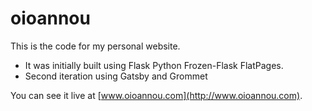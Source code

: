 oioannou
========

This is the code for my personal website.

* It was initially built using Flask Python Frozen-Flask FlatPages.
* Second iteration using Gatsby and Grommet

You can see it live at [www.oioannou.com](http://www.oioannou.com).
